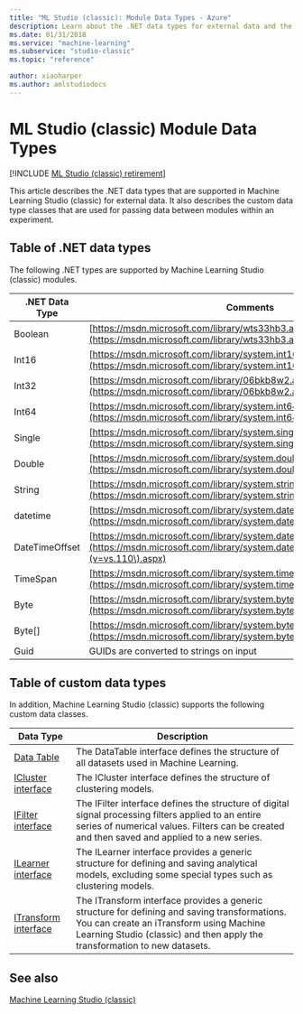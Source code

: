 ```yaml
---
title: "ML Studio (classic): Module Data Types - Azure"
description: Learn about the .NET data types for external data and the custom data type classes that are used for passing data between modules within an experiment.
ms.date: 01/31/2018
ms.service: "machine-learning"
ms.subservice: "studio-classic"
ms.topic: "reference"

author: xiaoharper
ms.author: amlstudiodocs
---
```

# ML Studio (classic) Module Data Types

[!INCLUDE [ML Studio (classic) retirement](./includes/machine-learning-studio-classic-deprecation.md)]

This article describes the .NET data types that are supported in Machine Learning Studio (classic) for external data. It also describes the custom data type classes that are used for passing data between modules within an experiment.

##  <a name="types"></a> Table of .NET data types

The following .NET types are supported by Machine Learning Studio (classic) modules.

|.NET Data Type|Comments|  
|--------------------|--------------|  
|Boolean|[https://msdn.microsoft.com/library/wts33hb3.aspx](https://msdn.microsoft.com/library/wts33hb3.aspx)|  
|Int16|[https://msdn.microsoft.com/library/system.int16(v=vs.110).aspx](https://msdn.microsoft.com/library/system.int16\(v=vs.110\).aspx)|  
|Int32|[https://msdn.microsoft.com/library/06bkb8w2.aspx](https://msdn.microsoft.com/library/06bkb8w2.aspx)|  
|Int64|[https://msdn.microsoft.com/library/system.int64.aspx](https://msdn.microsoft.com/library/system.int64.aspx)|  
|Single|[https://msdn.microsoft.com/library/system.single(v=vs.110).aspx](https://msdn.microsoft.com/library/system.single\(v=vs.110\).aspx)|  
|Double|[https://msdn.microsoft.com/library/system.double(v=vs.110).aspx](https://msdn.microsoft.com/library/system.double\(v=vs.110\).aspx)|  
|String|[https://msdn.microsoft.com/library/system.string(v=vs.110).aspx](https://msdn.microsoft.com/library/system.string\(v=vs.110\).aspx)|  
|datetime|[https://msdn.microsoft.com/library/system.datetime(v=vs.110).aspx](https://msdn.microsoft.com/library/system.datetime\(v=vs.110\).aspx)|  
|DateTimeOffset|[https://msdn.microsoft.com/library/system.datetimeoffset(v=vs.110).aspx](https://msdn.microsoft.com/library/system.datetimeoffset\(v=vs.110\).aspx)|  
|TimeSpan|[https://msdn.microsoft.com/library/system.timespan(v=vs.110).aspx](https://msdn.microsoft.com/library/system.timespan\(v=vs.110\).aspx)|  
|Byte|[https://msdn.microsoft.com/library/system.byte(v=vs.110).aspx](https://msdn.microsoft.com/library/system.byte\(v=vs.110\).aspx)|  
|Byte[]|[https://msdn.microsoft.com/library/system.byte.aspx](https://msdn.microsoft.com/library/system.byte.aspx)|  
|Guid|GUIDs are converted to strings on input|  

## Table of custom data types

In addition, Machine Learning Studio (classic) supports the following custom data classes.  

|Data Type|Description|  
|---------------|-----------------|  
|[Data Table](data-table.md)|The DataTable interface defines the structure of all datasets used in Machine Learning.|  
|[ICluster interface](icluster-interface.md)|The ICluster interface defines the structure of clustering models.|  
|[IFilter interface](ifilter-interface.md)|The IFilter interface defines the structure of digital signal processing filters applied to an entire series of numerical values. Filters can be created and then saved and applied to a new series.|  
|[ILearner interface](ilearner-interface.md)|The ILearner interface provides a generic structure for defining and saving analytical models, excluding some special types such as clustering models.|  
|[ITransform interface](itransform-interface.md)|The ITransform interface provides a generic structure for defining and saving transformations. You can create an iTransform using Machine Learning Studio (classic) and then apply the transformation to new datasets.|  

## See also

 [Machine Learning Studio (classic)](/azure/machine-learning/studio-module-reference/index)
